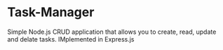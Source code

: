 # Task-Manager

Simple Node.js CRUD application that allows you to create, read, update and delate tasks. IMplemented in Express.js
